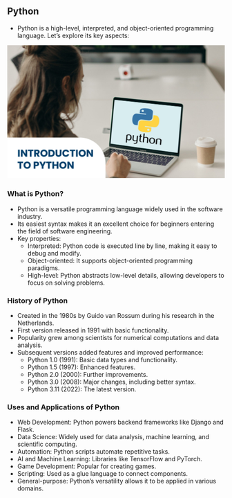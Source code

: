 Python
------

* Python is a high-level, interpreted, and object-oriented programming language. Let’s explore its key aspects:

![Preview](Images/python1.png)

### What is Python?
* Python is a versatile programming language widely used in the software industry.
* Its easiest syntax makes it an excellent choice for beginners entering the field of software engineering.
* Key properties: 
    * Interpreted: Python code is executed line by line, making it easy to debug and modify.
    * Object-oriented: It supports object-oriented programming paradigms.
    * High-level: Python abstracts low-level details, allowing developers to focus on solving problems.

### History of Python
* Created in the 1980s by Guido van Rossum during his research in the Netherlands.
* First version released in 1991 with basic functionality.
* Popularity grew among scientists for numerical computations and data analysis.
* Subsequent versions added features and improved performance:
    * Python 1.0 (1991): Basic data types and functionality.
    * Python 1.5 (1997): Enhanced features.
    * Python 2.0 (2000): Further improvements.
    * Python 3.0 (2008): Major changes, including better syntax.
    * Python 3.11 (2022): The latest version.

### Uses and Applications of Python
* Web Development: Python powers backend frameworks like Django and Flask.
* Data Science: Widely used for data analysis, machine learning, and scientific computing.
* Automation: Python scripts automate repetitive tasks.
* AI and Machine Learning: Libraries like TensorFlow and PyTorch.
* Game Development: Popular for creating games.
* Scripting: Used as a glue language to connect components.
* General-purpose: Python’s versatility allows it to be applied in various domains.



